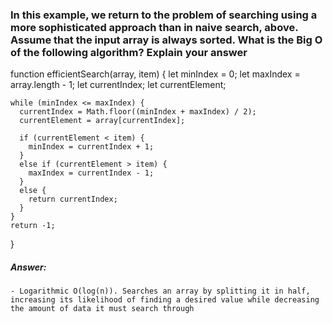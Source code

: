 ### In this example, we return to the problem of searching using a more sophisticated approach than in naive search, above. Assume that the input array is always sorted. What is the Big O of the following algorithm? Explain your answer

  function efficientSearch(array, item) {
    let minIndex = 0;
    let maxIndex = array.length - 1;
    let currentIndex;
    let currentElement;

    while (minIndex <= maxIndex) {
      currentIndex = Math.floor((minIndex + maxIndex) / 2);
      currentElement = array[currentIndex];

      if (currentElement < item) {
        minIndex = currentIndex + 1;
      }
      else if (currentElement > item) {
        maxIndex = currentIndex - 1;
      }
      else {
        return currentIndex;
      }
    }
    return -1;
  }

  ##### Answer:
    - Logarithmic O(log(n)). Searches an array by splitting it in half, increasing its likelihood of finding a desired value while decreasing the amount of data it must search through
